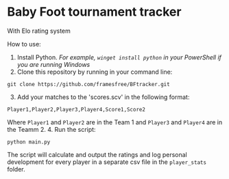 # Baby Foot tournament tracker
With Elo rating system

How to use:
1. Install Python.
*For example, `winget install python` in your PowerShell if you are running Windows*
2. Clone this repository by running in your command line:
```
git clone https://github.com/framesfree/BFtracker.git
```
3. Add your matches to the 'scores.scv' in the following format:
```
Player1,Player2,Player3,Player4,Score1,Score2
```
Where `Player1` and `Player2` are in the Team 1 and `Player3` and `Player4` are in the Teamm 2.
4. Run the script:
```
python main.py
```

The script will calculate and output the ratings and log personal development for every player in a separate csv file in the `player_stats` folder.
